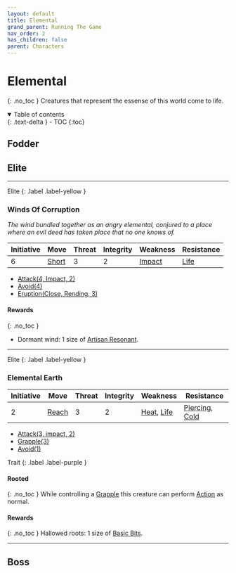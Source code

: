 ```yaml
---
layout: default
title: Elemental
grand_parent: Running The Game
nav_order: 2
has_children: false
parent: Characters
---
```

# Elemental
{: .no_toc }
Creatures that represent the essense of this world come to life. 

<details open markdown="block">
  <summary>
    Table of contents
  </summary>
  {: .text-delta }
- TOC
{:toc}
</details>


## Fodder

## Elite

---
Elite
{: .label .label-yellow }
### Winds Of Corruption
*The wind bundled together as an angry elemental, conjured to a place where an evil deed has taken place that no one knows of.*

| Initiative | Move                       | Threat | Integrity | Weakness                   | Resistance             |
| ---------- | -------------------------- | ------ | --------- | -------------------------- | ---------------------- |
| 6          | [Short](../Core/Movement.md#Short) | 3      | 2         | [Impact](../Core/Injury.md#Impact) | [Life](../Core/Injury.md#Life) | 

* [Attack(4, Impact, 2)](../Core/Character-Actions.md#Attack(X,%20TYPE,%20DAMAGE))
* [Avoid(4)](../Core/Character-Actions.md#Avoid(X))
* [Eruption(Close, Rending, 3)](../Core/Character-Actions.md#Eruption(RANGE,%20TYPE,%20DAM)) 

#### Rewards
{: .no_toc }
* Dormant wind: 1 size of [Artisan Resonant](../Resonant#Artisan%20Resonant).

---
Elite
{: .label .label-yellow }
### Elemental Earth

| Initiative | Move                          | Threat | Integrity | Weakness                                       | Resistance                                                   |
| ---------- | ----------------------------- | ------ | --------- | ---------------------------------------------- | ------------------------------------------------------------ |
| 2          | [Reach](../Core/Movement.md#Reach) | 3      | 2         | [Heat](../Core/Injury.md#Heat), [Life](../Core/Injury.md#Life) | [Piercing](../Core/Injury.md#Piercing), [Cold](../Core/Injury.md#Cold) |

* [Attack(3, impact, 2)](../Core/Character-Actions.md#Attack(X,%20TYPE,%20DAMAGE))
* [Grapple(3)](../Core/Character-Actions.md#Grapple(X,%20OPPOSED))
* [Avoid(1)](../Core/Character-Actions.md#Avoid(X))


Trait
{: .label .label-purple }
#### Rooted
{: .no_toc }
While controlling a [Grapple](../Core/Character-Actions.md#Grapple(X,%20OPPOSED)) this creature can perform [Action](../Core/Terminology.md#Action) as normal.

#### Rewards
{: .no_toc }
Hallowed roots: 1 size of [Basic Bits](../Bits#Basic%20Bits).

---
## Boss
